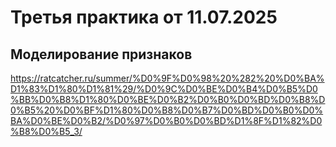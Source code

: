 # Третья практика от 11.07.2025

## Моделирование признаков
https://ratcatcher.ru/summer/%D0%9F%D0%98%20%282%20%D0%BA%D1%83%D1%80%D1%81%29/%D0%9C%D0%BE%D0%B4%D0%B5%D0%BB%D0%B8%D1%80%D0%BE%D0%B2%D0%B0%D0%BD%D0%B8%D0%B5%20%D0%BF%D1%80%D0%B8%D0%B7%D0%BD%D0%B0%D0%BA%D0%BE%D0%B2/%D0%97%D0%B0%D0%BD%D1%8F%D1%82%D0%B8%D0%B5_3/
